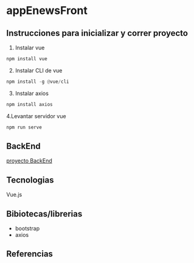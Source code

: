 # appEnewsFront

## Instrucciones para inicializar y correr proyecto

1. Instalar vue
   
```python
npm install vue
```

2. Instalar CLI de vue

```python
npm install -g @vue/cli
```

3. Instalar axios

```python
npm install axios
```

4.Levantar servidor vue

```python
npm run serve
```


## BackEnd

[proyecto BackEnd](https://github.com/AliciaGaona/appEnews)

 ## Tecnologias
 
 Vue.js

 ## Bibiotecas/librerias

 - bootstrap
 - axios

 ## Referencias
